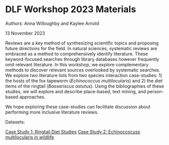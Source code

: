 # DLF Workshop 2023 Materials
Authors: Anna Willoughby and Kaylee Arnold

13 November 2023

Reviews are a key method of synthesizing scientific topics and proposing future directions for the field. In natural sciences, systematic reviews are embraced as a method to comprehensively identify literature. These keyword-focused searches through library databases however frequently omit relevant literature. In this workshop, we explore complementary methods to discover relevant sources overlooked by systematic searches. We explore two literature lists from two species interaction case-studies: 1) the hosts of the fox tapeworm (*Echinococcus multilocularis*) and 2) the diet items of the ringtail (*Bassariscus astutus*). Using the bibliographies of these studies, we will explore and describe place-based, text mining, and person-based approaches.  

We hope exploring these case-studies can facilitate discussion about performing more inclusive literature reviews.  

Datasets: 

[Case Study 1: Ringtail Diet Studies](https://docs.google.com/spreadsheets/d/1O5ZbC8L8eImD6XkPcZhGsj-yegq_lKcwCU3biYdRRG8/edit?usp=sharing) 
[Case Study 2: Echinoccocuss multilocularis in wildlife](https://docs.google.com/spreadsheets/d/1K2wer9hWRrrIkmznwHAtK5rlwZQSh9CYb2sLiusTLPM/edit?usp=sharing) 
